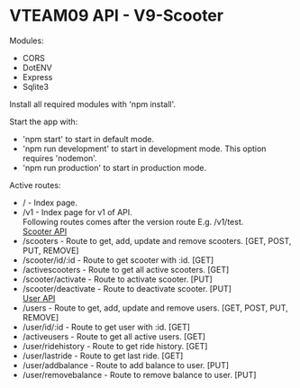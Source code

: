 VTEAM09 API - V9-Scooter
========================

Modules:
- CORS
- DotENV
- Express
- Sqlite3

Install all required modules with 'npm install'.

Start the app with:
- 'npm start' to start in default mode.
- 'npm run development' to start in development mode. This option requires 'nodemon'.
- 'npm run production' to start in production mode.

Active routes:
- / - Index page.
- /v1 - Index page for v1 of API.\
Following routes comes after the version route E.g. /v1/test.\
<ins>Scooter API</ins>
- /scooters - Route to get, add, update and remove scooters. [GET, POST, PUT, REMOVE]
- /scooter/id/:id - Route to get scooter with :id. [GET]
- /activescooters - Route to get all active scooters. [GET]
- /scooter/activate - Route to activate scooter. [PUT]
- /scooter/deactivate - Route to deactivate scooter. [PUT]\
<ins>User API</ins>
- /users - Route to get, add, update and remove users. [GET, POST, PUT, REMOVE]
- /user/id/:id - Route to get user with :id. [GET]
- /activeusers - Route to get all active users. [GET]
- /user/ridehistory - Route to get ride history. [GET]
- /user/lastride - Route to get last ride. [GET]
- /user/addbalance - Route to add balance to user. [PUT]
- /user/removebalance - Route to remove balance to user. [PUT]
